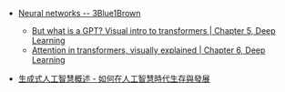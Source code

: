 

* [Neural networks -- 3Blue1Brown](https://www.youtube.com/playlist?list=PLZHQObOWTQDNU6R1_67000Dx_ZCJB-3pi)
    * [But what is a GPT? Visual intro to transformers | Chapter 5, Deep Learning](https://www.youtube.com/watch?v=wjZofJX0v4M&list=PLZHQObOWTQDNU6R1_67000Dx_ZCJB-3pi&index=5)
    * [Attention in transformers, visually explained | Chapter 6, Deep Learning](https://www.youtube.com/watch?v=eMlx5fFNoYc&list=PLZHQObOWTQDNU6R1_67000Dx_ZCJB-3pi&index=6)


* [生成式人工智慧概述 - 如何在人工智慧時代生存與發展](https://www.youtube.com/watch?v=tVrBliheM-I)

